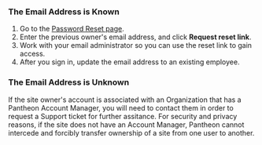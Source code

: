 ### The Email Address is Known
1. Go to the [Password Reset page](https://dashboard.pantheon.io/reset-password).
1. Enter the previous owner's email address, and click **Request reset link**.
1. Work with your email administrator so you can use the reset link to gain access.
1. After you sign in, update the email address to an existing employee.

### The Email Address is Unknown
If the site owner's account is associated with an Organization that has a Pantheon Account Manager, you will need to contact them in order to request a Support ticket for further assitance. For security and privacy reasons, if the site does not have an Account Manager, Pantheon cannot intercede and forcibly transfer ownership of a site from one user to another.
